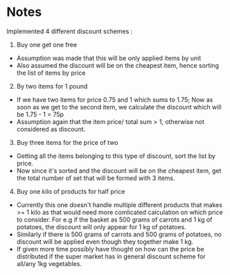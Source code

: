 # Notes
Implemented 4 different discount schemes :
1) Buy one get one free
- Assumption was made that this will be only applied items by unit
- Also assumed the discount will be on the cheapest item, hence sorting the list of items by price

2) By two items for 1 pound
- If we have two items for price 0.75 and 1 which sums to 1.75; 
Now as soon as we get to the second item, we calculate the discount which will be 1.75 - 1 = 75p 
- Assumption again that the item price/ total sum > 1, otherwise not considered as discount.

3) Buy three items for the price of two
- Getting all the items belonging to this type of discount, sort the list by price.
- Now since it's sorted and the discount will be on the cheapest item, get the total number of set that will be formed with 3 items.

4) Buy one kilo of products for half price
- Currently this one doesn't handle multiple different products that makes >= 1  kilo as that would need more comlicated calculation on which price to consider.
For e.g if the basket as 500 grams of carrots and 1 kg of potatoes, the discount will only appear for 1 kg of potatoes.
- Similarly if there is 500 grams of carrots and 500 grams of potatoes, no discount will be applied even though they together make 1 kg. 
- If given more time possibly have thought on how can the price be distributed if the super market has in general discount scheme for all/any 1kg vegetables.
